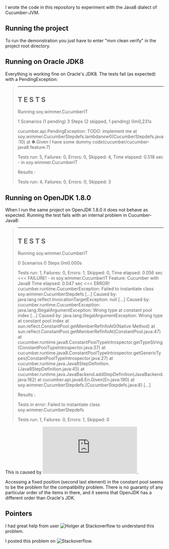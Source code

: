 I wrote the code in this repository to experiment with the Java8 dialect of
Cucumber-JVM.


Running the project
-------------------

To run the demonstration you just have to enter "mvn clean verify" in the
project root directory.


Running on Oracle JDK8
----------------------

Everything is working fine on Oracle's JDK8. The tests fail (as expected) with a
PendingException:

> -------------------------------------------------------
>  T E S T S
> -------------------------------------------------------
> Running soy.wimmer.CucumberIT
>
> 1 Scenarios (1 pending)
> 3 Steps (2 skipped, 1 pending)
> 0m0,231s
>
> cucumber.api.PendingException: TODO: implement me
> 	at soy.wimmer.CucumberStepdefs.lambda$new$0(CucumberStepdefs.java:10)
> 	at ✽.Given I have some dummy code(cucumber/cucumber-java8.feature:7)
>
> Tests run: 5, Failures: 0, Errors: 0, Skipped: 4, Time elapsed: 0.518 sec - in soy.wimmer.CucumberIT
>
> Results :
>
> Tests run: 4, Failures: 0, Errors: 0, Skipped: 3


Running on OpenJDK 1.8.0
------------------------

When I run the same project on OpenJDK 1.8.0 it does not behave as expected.
Running the test fails with an internal problem in Cucumber-Java8:

> -------------------------------------------------------
>  T E S T S
> -------------------------------------------------------
> Running soy.wimmer.CucumberIT
> 
> 0 Scenarios
> 0 Steps
> 0m0.000s
> 
> Tests run: 1, Failures: 0, Errors: 1, Skipped: 0, Time elapsed: 0.056 sec <<< FAILURE! - in soy.wimmer.CucumberIT
> Feature: Cucumber with Java8  Time elapsed: 0.047 sec  <<< ERROR!
> cucumber.runtime.CucumberException: Failed to instantiate class soy.wimmer.CucumberStepdefs
> […]
> Caused by: java.lang.reflect.InvocationTargetException: null
> […]
> Caused by: cucumber.runtime.CucumberException: java.lang.IllegalArgumentException: Wrong type at constant pool index
> […]
> Caused by: java.lang.IllegalArgumentException: Wrong type at constant pool index
> 	at sun.reflect.ConstantPool.getMemberRefInfoAt0(Native Method)
> 	at sun.reflect.ConstantPool.getMemberRefInfoAt(ConstantPool.java:47)
> 	at cucumber.runtime.java8.ConstantPoolTypeIntrospector.getTypeString(ConstantPoolTypeIntrospector.java:37)
> 	at cucumber.runtime.java8.ConstantPoolTypeIntrospector.getGenericTypes(ConstantPoolTypeIntrospector.java:27)
> 	at cucumber.runtime.java.Java8StepDefinition.<init>(Java8StepDefinition.java:45)
> 	at cucumber.runtime.java.JavaBackend.addStepDefinition(JavaBackend.java:162)
> 	at cucumber.api.java8.En.Given(En.java:190)
> 	at soy.wimmer.CucumberStepdefs.<init>(CucumberStepdefs.java:8)
> […]
> 
> 
> Results :
> 
> Tests in error:
>   Failed to instantiate class soy.wimmer.CucumberStepdefs
> 
> Tests run: 1, Failures: 0, Errors: 1, Skipped: 0

This is caused by ![this line of code](https://github.com/cucumber/cucumber-jvm/blob/master/java8/src/main/java/cucumber/runtime/java8/ConstantPoolTypeIntrospector.java#L37).

Accessing a fixed position (second last element) in the constant pool seems to
be the problem for the compatibility problem. There is no guaranty of any
particular order of the items in there, and it seems that OpenJDK has a
different order than Oracle's JDK.


Pointers
--------

I had great help from user ![Holger at Stackoverflow](http://stackoverflow.com/users/2711488/holger)
to understand this problem.

I posted this problem on ![Stackoverflow](http://stackoverflow.com/questions/32728342/always-getting-exception-wrong-type-at-constant-pool-index-with-cucumber-java8).
